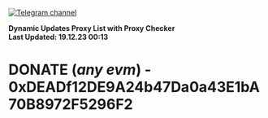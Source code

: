 [![Telegram channel](https://img.shields.io/endpoint?url=https://runkit.io/damiankrawczyk/telegram-badge/branches/master?url=https://t.me/n4z4v0d)](https://t.me/n4z4v0d) 

**Dynamic Updates Proxy List with Proxy Checker**  
**Last Updated: 19.12.23 00:13**

# DONATE (_any evm_) - 0xDEADf12DE9A24b47Da0a43E1bA70B8972F5296F2
